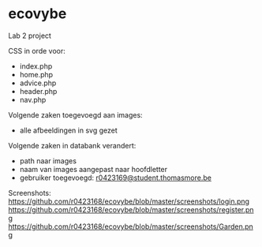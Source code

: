 # ecovybe
Lab 2 project

CSS in orde voor: 
- index.php
- home.php
- advice.php
- header.php
- nav.php

Volgende zaken toegevoegd aan images:
- alle afbeeldingen in svg gezet 

Volgende zaken in databank verandert: 
- path naar images
- naam van images aangepast naar hoofdletter
- gebruiker toegevoegd: r0423169@student.thomasmore.be

Screenshots: 
https://github.com/r0423168/ecovybe/blob/master/screenshots/login.png
https://github.com/r0423168/ecovybe/blob/master/screenshots/register.png
https://github.com/r0423168/ecovybe/blob/master/screenshots/Garden.png
